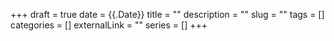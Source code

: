 +++ 
draft = true 
date = {{.Date}} 
title = "" 
description = "" 
slug = "" 
tags = [] 
categories = [] 
externalLink = "" 
series = [] 
+++